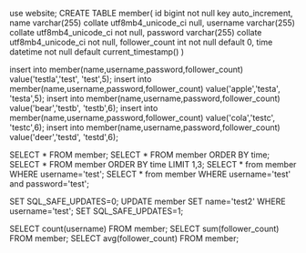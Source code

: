 use website;
CREATE TABLE member(
id bigint not null key auto_increment,
name varchar(255) collate utf8mb4_unicode_ci null,
username varchar(255) collate utf8mb4_unicode_ci not null,
password varchar(255) collate utf8mb4_unicode_ci not null,
follower_count int not null default 0,
time datetime not null default current_timestamp()
)

insert into member(name,username,password,follower_count)
value('testla','test', 'test',5);
insert into member(name,username,password,follower_count)
value('apple','testa', 'testa',5);
insert into member(name,username,password,follower_count)
value('bear','testb', 'testb',6);
insert into member(name,username,password,follower_count)
value('cola','testc', 'testc',6);
insert into member(name,username,password,follower_count)
value('deer','testd', 'testd',6);

SELECT * FROM member;
SELECT * FROM member ORDER BY time;
SELECT * FROM member ORDER BY time LIMIT 1,3;
SELECT * from member WHERE username='test';
SELECT * from member WHERE username='test' and password='test';

SET SQL_SAFE_UPDATES=0;
UPDATE member SET name='test2' WHERE username='test';
SET SQL_SAFE_UPDATES=1;

SELECT count(username) FROM member;
SELECT sum(follower_count) FROM member;
SELECT avg(follower_count) FROM member;
